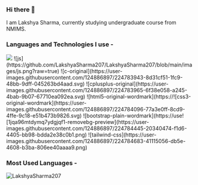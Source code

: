 ### Hi there 👋

<!--
**LakshyaSharma207/LakshyaSharma207** is a ✨ _special_ ✨ repository because its `README.md` (this file) appears on your GitHub profile.

Here are some ideas to get you started:

- 🔭 I’m currently working on ...
- 🌱 I’m currently learning ...
- 👯 I’m looking to collaborate on ...
- 🤔 I’m looking for help with ...
- 💬 Ask me about ...
- 📫 How to reach me: ...
- 😄 Pronouns: ...
- ⚡ Fun fact: ...
-->
I am Lakshya Sharma, currently studying undergraduate course from NMIMS.

<h3 align="left">Languages and Technologies I use - </h3>
<img src=“https://github.com/KrisKasprzak/ILI9341_t3_controls](https://user-images.githubusercontent.com/124886897/224782373-6edd3a6e-f71a-48e9-ad72-6c30308f9263.png”>
![js](https://github.com/LakshyaSharma207/LakshyaSharma207/blob/main/images/js.png?raw=true)
![c-original](https://user-images.githubusercontent.com/124886897/224783943-8d31cf51-1fc9-48bb-9dff-045263bd4aad.svg)
![cplusplus-original](https://user-images.githubusercontent.com/124886897/224783965-6f38e058-a245-4bab-9b07-67710ea092ea.svg)
![html5-original-wordmark](https://![css3-original-wordmark](https://user-images.githubusercontent.com/124886897/224784096-77a3e0ff-8cd9-4ffe-9c18-e51b473b9826.svg)
![bootstrap-plain-wordmark](https://use![1jqa96mtdymq7ydgjqf1-removebg-preview](https://user-images.githubusercontent.com/124886897/224784445-20340474-f1d6-4405-bb98-bdda2e38c0b1.png)
![tailwind-css](https://user-images.githubusercontent.com/124886897/224784683-41115056-db5e-4608-b3ba-806ee40aaaa9.png)


<h3 align="left">Most Used Languages - </h3> 
<p><img align="left" src="https://github-readme-stats.vercel.app/api/top-langs?username=LakshyaSharma207&show_icons=true&locale=en&layout=compact" alt="LakshyaSharma207" /></p>

